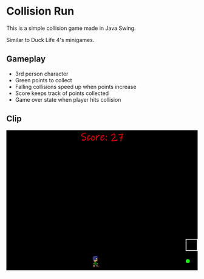 # Collision Run

This is a simple collision game made in Java Swing.

Similar to Duck Life 4's minigames.

## Gameplay

- 3rd person character
- Green points to collect
- Falling collisions speed up when points increase
- Score keeps track of points collected
- Game over state when player hits collision

## Clip
![Gif of Gameplay](/clip/gameClip.gif)
